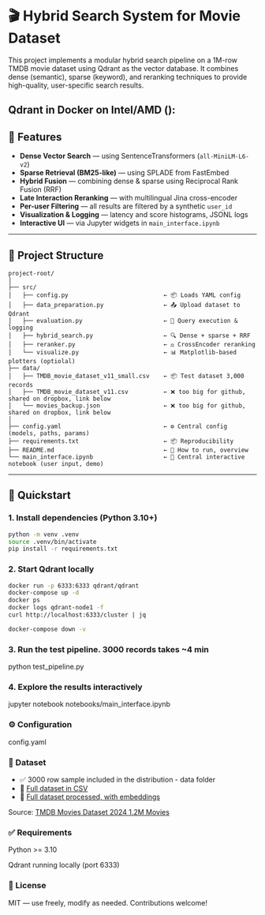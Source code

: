 # 🎬 Hybrid Search System for Movie Dataset

This project implements a modular hybrid search pipeline on a 1M-row TMDB movie dataset using Qdrant as the vector database. It combines dense (semantic), sparse (keyword), and reranking techniques to provide high-quality, user-specific search results.

Qdrant in Docker on Intel/AMD ():
---

## 🚀 Features

- **Dense Vector Search** — using SentenceTransformers (`all-MiniLM-L6-v2`)
- **Sparse Retrieval (BM25-like)** — using SPLADE from FastEmbed
- **Hybrid Fusion** — combining dense & sparse using Reciprocal Rank Fusion (RRF)
- **Late Interaction Reranking** — with multilingual Jina cross-encoder
- **Per-user Filtering** — all results are filtered by a synthetic `user_id`
- **Visualization & Logging** — latency and score histograms, JSONL logs
- **Interactive UI** — via Jupyter widgets in `main_interface.ipynb`

---

## 🧱 Project Structure
```text
project-root/
│
├── src/
│   ├── config.py                           ← 📦 Loads YAML config
│   ├── data_preparation.py                 ← 📤 Upload dataset to Qdrant
│   ├── evaluation.py                       ← 🧪 Query execution & logging
│   ├── hybrid_search.py                    ← 🔍 Dense + sparse + RRF
│   ├── reranker.py                         ← ⚖️ CrossEncoder reranking
│   └── visualize.py                        ← 📊 Matplotlib-based plotters (optiolal)
├── data/
│   ├── TMDB_movie_dataset_v11_small.csv    ← 📦 Test dataset 3,000 records
│   ├── TMDB_movie_dataset_v11.csv          ← ❌ too big for github, shared on dropbox, link below
│   └── movies_backup.json                  ← ❌ too big for github, shared on dropbox, link below
│
├── config.yaml                             ← ⚙️ Central config (models, paths, params)
├── requirements.txt                        ← 📦 Reproducibility
├── README.md                               ← 📘 How to run, overview
└── main_interface.ipynb                    ← 📓 Central interactive notebook (user input, demo)
```
---

## 🧪 Quickstart

### 1. Install dependencies (Python 3.10+)
```bash
python -m venv .venv
source .venv/bin/activate
pip install -r requirements.txt
```
### 2. Start Qdrant locally
```bash
docker run -p 6333:6333 qdrant/qdrant
docker-compose up -d
docker ps
docker logs qdrant-node1 -f
curl http://localhost:6333/cluster | jq

docker-compose down -v
```
### 3. Run the test pipeline. 3000 records takes ~4 min
python test_pipeline.py

### 4. Explore the results interactively
jupyter notebook notebooks/main_interface.ipynb

### ⚙️ Configuration
config.yaml

### 📁 Dataset
- ✅ 3000 row sample included in the distribution - data folder 
- 📂 [Full dataset in CSV](https://www.dropbox.com/scl/fo/i06gcqjmxk3z020j95wb2/AAgRqmImMWIV_EOvYwJeEVQ?rlkey=e6wacmtdj5txt27xhepjtu18x&st=c952zhtm&dl=0) 
- 🧠 [Full dataset processed, with embeddings](https://www.dropbox.com/scl/fo/i06gcqjmxk3z020j95wb2/AAgRqmImMWIV_EOvYwJeEVQ?rlkey=e6wacmtdj5txt27xhepjtu18x&st=c952zhtm&dl=0) 

Source:
[TMDB Movies Dataset 2024 1.2M Movies](https://www.kaggle.com/datasets/asaniczka/tmdb-movies-dataset-2023-930k-movies)

### ✅ Requirements
Python >= 3.10

Qdrant running locally (port 6333)

### 📝 License
MIT — use freely, modify as needed. Contributions welcome!